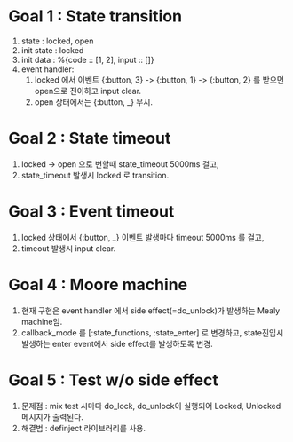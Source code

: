 # Goal 1 : State transition

1. state : locked, open
2. init state : locked
3. init data : %{code :: [1, 2], input :: []}
4. event handler:
   1. locked 에서 이벤트 {:button, 3} -> {:button, 1} -> {:button, 2} 를 받으면 open으로 전이하고 input clear.
   2. open 상태에서는 {:button, \_} 무시.

# Goal 2 : State timeout

1. locked -> open 으로 변할때 state_timeout 5000ms 걸고,
2. state_timeout 발생시 locked 로 transition.

# Goal 3 : Event timeout

1. locked 상태에서 {:button, \_} 이벤트 발생마다 timeout 5000ms 를 걸고,
2. timeout 발생시 input clear.

# Goal 4 : Moore machine

1. 현재 구현은 event handler 에서 side effect(=do_unlock)가 발생하는 Mealy machine임.
2. callback_mode 를 [:state_functions, :state_enter] 로 변경하고, state진입시 발생하는 enter event에서 side effect를 발생하도록 변경.

# Goal 5 : Test w/o side effect

1. 문제점 : mix test 시마다 do_lock, do_unlock이 실행되어 Locked, Unlocked 메시지가 출력된다.
2. 해결법 : definject 라이브러리를 사용.

